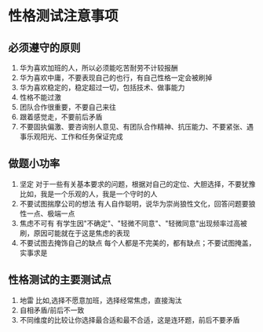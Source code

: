 # 性格测试注意事项

## 必须遵守的原则

1.  华为喜欢加班的人，所以必须能吃苦耐劳不计较报酬
2.  华为喜欢中庸，不要表现自己的也行，有自己性格一定会被刷掉
3.  华为喜欢稳定的，稳定超过一切，包括技术、做事能力
4.  性格不能过激
5.  团队合作很重要，不要自己来往
6.  跟着感觉走，不要前后矛盾
7.  不要固执偏激、要咨询别人意见、有团队合作精神、抗压能力、不要紧张、遇事乐观阳光、工作和任务保证完成

## 做题小功率

1.  坚定
    对于一些有关基本要求的问题，根据对自己的定位、大胆选择，不要犹豫
    比如，我是一个乐观的人，我是一个守时的人 
2.  不要试图揣摩公司的想法
    有人自作聪明，说华为崇尚狼性文化，回答问题要狼性一点、极端一点
3.  焦虑不可有
    有学生因"不确定"、"轻微不同意"、"轻微同意"出现频率过高被刷，原因可能就在于这是焦虑的表现
4.  不要试图去掩饰自己的缺点
    每个人都是不完美的，都有缺点；不要试图掩盖，实事求是

## 性格测试的主要测试点

1.  地雷
    比如,选择不愿意加班，选择经常焦虑，直接淘汰
2.  自相矛盾/前后不一致
3.  不同维度的比较让你选择最合适和最不合适，这是连环题，前后不要矛盾